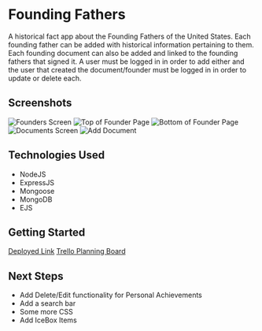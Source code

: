 # Founding Fathers

A historical fact app about the Founding Fathers of the United States. Each founding father can be added with historical information pertaining to them. Each founding document can also be added and linked to the founding fathers that signed it. A user must be logged in in order to add either and the user that created the document/founder must be logged in in order to update or delete each.

## Screenshots

![Founders Screen](https://imgur.com/q4cdWNW.jpg)
![Top of Founder Page](https://imgur.com/UACvAco.jpg)
![Bottom of Founder Page](https://imgur.com/RLGGJ8S.jpg)
![Documents Screen](https://imgur.com/IVqZZv6.jpg)
![Add Document](https://imgur.com/tlXMFAv.jpg)

## Technologies Used

- NodeJS
- ExpressJS
- Mongoose
- MongoDB
- EJS

## Getting Started

[Deployed Link](https://founding-fathers.herokuapp.com/)
[Trello Planning Board](https://trello.com/b/6vaVLPbT/project-2)

## Next Steps

- Add Delete/Edit functionality for Personal Achievements
- Add a search bar
- Some more CSS
- Add IceBox Items